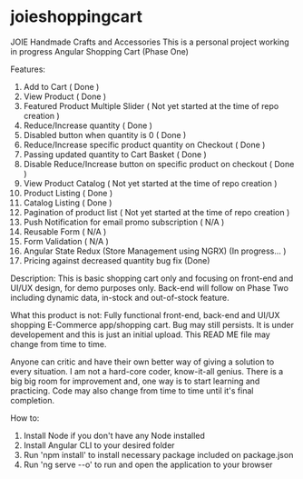 # joieshoppingcart
JOIE Handmade Crafts and Accessories
This is a personal project working in progress Angular Shopping Cart (Phase One)

Features:
1. Add to Cart                                                            ( Done )
2. View Product                                                           ( Done )
3. Featured Product Multiple Slider                                       ( Not yet started at the time of repo creation )
4. Reduce/Increase quantity                                               ( Done )
5. Disabled button when quantity is 0                                     ( Done )
6. Reduce/Increase specific product quantity on Checkout                  ( Done )
7. Passing updated quantity to Cart Basket                                ( Done )
8. Disable Reduce/Increase button on specific product on checkout         ( Done )
9. View Product Catalog                                                   ( Not yet started at the time of repo creation )
10. Product Listing                                                       ( Done )
11. Catalog Listing                                                       ( Done )
12. Pagination of product list                                            ( Not yet started at the time of repo creation )
13. Push Notification for email promo subscription                        ( N/A )
14. Reusable Form                                                         ( N/A )
15. Form Validation                                                       ( N/A )
16. Angular State Redux (Store Management using NGRX)                     (In progress... )
17. Pricing against decreased quantity bug fix                            (Done)
  
Description: This is basic shopping cart only and focusing on front-end and UI/UX design, for demo purposes only. Back-end will follow on Phase Two including
dynamic data, in-stock and out-of-stock feature.

What this product is not: Fully functional front-end, back-end and UI/UX shopping E-Commerce app/shopping cart. Bug may still persists. It is under developement
and this is just an initial upload. This READ ME file may change from time to time.

Anyone can critic and have their own better way of giving a solution to every situation. I am not a hard-core coder, know-it-all genius. There is a big big room for improvement
and, one way is to start learning and practicing. Code may also change from time to time until it's final completion.

How to:
1. Install Node if you don't have any Node installed
2. Install Angular CLI to your desired folder
3. Run 'npm install' to install necessary package included on package.json
4. Run 'ng serve --o' to run and open the application to your browser
